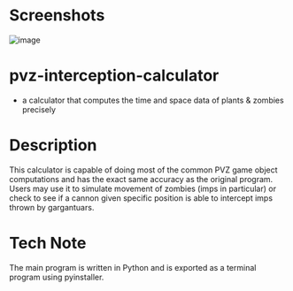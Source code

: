 # Screenshots
![image](http://tiebapic.baidu.com/forum/w%3D580/sign=32d5d398217adab43dd01b4bbbd5b36b/84b4f203738da977f3dee69ba751f8198718e3b6.jpg)


# pvz-interception-calculator
* a calculator that computes the time and space data of plants &amp; zombies precisely


# Description

This calculator is capable of doing most of the common PVZ game object computations and has the exact same accuracy as the original program. Users may use it to simulate movement of zombies (imps in particular) or check to see if a cannon given specific position is able to intercept imps thrown by gargantuars.


# Tech Note
The main program is written in Python and is exported as a terminal program using pyinstaller.


